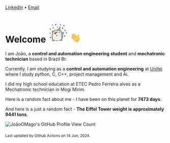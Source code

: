 [LinkedIn](https://www.linkedin.com/in/joão-pedro-gozzoli-b95641301/) &bull;
[Email](joaopedrogozzoli@gmail.com)

# Welcome <img src="happy.gif" height="64px" /> <img src="wave.gif" height="32px" />

I am João, a  **control and automation engineering student** and **mechatronic technician** based in Brazil Br.

Currently, I am studying as a **control and automation engineering** at [Unifei](https://unifei.edu.br) where I study python, C, C++, project management and Ai.

I did my high school education at ETEC Pedro Ferreira alves as a Mechatronic technician in Mogi Mirim.

Here is a random fact about me - I have been on this planet for **7473 days**.

And here is a just a random fact -  **The Eiffel Tower weight is approximately 9441 tons**.

![JoãoOMago's GitHub Profile View Count](https://komarev.com/ghpvc/?username=JoaoOMago)

<sub>Last updated by Github Actions on 14 Jun, 2024.</sub>
